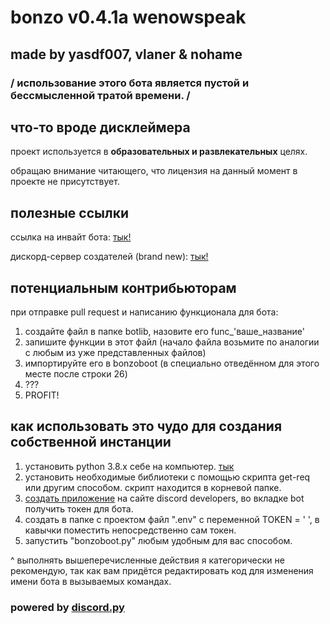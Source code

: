 # bonzo v0.4.1a wenowspeak

## made by yasdf007, vlaner & nohame

### / использование этого бота является пустой и бессмысленной тратой времени. /

## что-то вроде дисклеймера

проект используется в __образовательных и развлекательных__ целях.

обращаю внимание читающего, что лицензия на данный момент в проекте не присутствует.

## полезные ссылки

ссылка на инвайт бота: [тык!](https://discordapp.com/api/oauth2/authorize?client_id=680132907859443790&permissions=8&scope=bot)

дискорд-сервер создателей (brand new): [тык!](https://discord.gg/XDZWus5)

## потенциальным контрибьюторам

при отправке pull request и написанию функционала для бота:

1) создайте файл в папке botlib, назовите его func_'ваше_название'
2) запишите функции в этот файл (начало файла возьмите по аналогии с любым из уже представленных файлов)
3) импортируйте его в bonzoboot (в специально отведённом для этого месте после строки 26)
4) ???
5) PROFIT!

## как использовать это чудо для создания собственной инстанции

1) установить python 3.8.x себе на компьютер. [тык](https://www.python.org/downloads/)
2) установить необходимые библиотеки с помощью скрипта get-req или другим способом. скрипт находится в корневой папке.
3) [создать приложение](https://discordapp.com/developers/applications) на сайте discord developers, во вкладке bot получить токен для бота.
4) создать в папке с проектом файл ".env" с переменной TOKEN = ' ', в кавычки поместить непосредственно сам токен.
5) запустить "bonzoboot.py" любым удобным для вас способом.

^ выполнять вышеперечисленные действия я категорически не рекомендую, так как вам придётся редактировать код для изменения имени бота в вызываемых командах.

### powered by [discord.py](https://github.com/Rapptz/discord.py)
